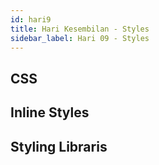 ```yaml
---
id: hari9
title: Hari Kesembilan - Styles
sidebar_label: Hari 09 - Styles
---
```


## CSS

## Inline Styles

## Styling Libraris
